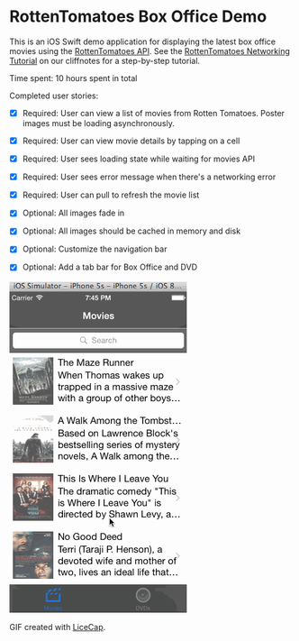 # RottenTomatoes Box Office Demo

This is an iOS Swift demo application for displaying the latest box office movies using the [RottenTomatoes API](http://www.rottentomatoes.com/). See the [RottenTomatoes Networking Tutorial](http://vimeo.com/105842473) on our cliffnotes for a step-by-step tutorial.

Time spent: 10 hours spent in total

Completed user stories:

 * [x] Required: User can view a list of movies from Rotten Tomatoes. Poster images must be loading asynchronously.
 * [x] Required: User can view movie details by tapping on a cell
 * [x] Required: User sees loading state while waiting for movies API
 * [x] Required: User sees error message when there's a networking error
 * [x] Required: User can pull to refresh the movie list
 * [x] Optional: All images fade in
 * [x] Optional: All images should be cached in memory and disk
 * [x] Optional: Customize the navigation bar
 * [x] Optional: Add a tab bar for Box Office and DVD


![Video Walkthrough](rottenclip.gif)

GIF created with [LiceCap](http://www.cockos.com/licecap/).

